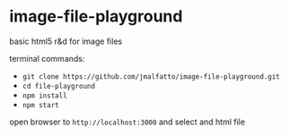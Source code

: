 # image-file-playground

basic html5 r&d for image files

terminal commands:

* `git clone https://github.com/jmalfatto/image-file-playground.git`
* `cd file-playground`
* `npm install`
* `npm start`

open browser to `http://localhost:3000` and select and html file  
